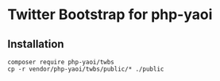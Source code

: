 # Twitter Bootstrap for php-yaoi

## Installation

```
composer require php-yaoi/twbs
cp -r vendor/php-yaoi/twbs/public/* ./public
```

